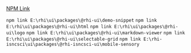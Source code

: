 [NPM Link](https://docs.npmjs.com/cli/link)

`npm link E:\rhi\ui\packages\@rhi-ui\demo-snippet`
`npm link E:\rhi\ui\packages\@rhi-ui\html`
`npm link E:\rhi\ui\packages\@rhi-ui\logo`
`npm link E:\rhi\ui\packages\@rhi-ui\markdown-viewer`
`npm link E:\rhi\ui\packages\@rhi-ui\selectable-grid`
`npm link E:\rhi-isncsci\ui\packages\@rhi-isncsci-ui\mobile-sensory`
